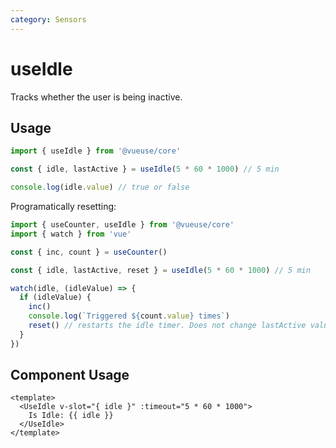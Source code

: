 ```yaml
---
category: Sensors
---
```


# useIdle

Tracks whether the user is being inactive.

## Usage

```js
import { useIdle } from '@vueuse/core'

const { idle, lastActive } = useIdle(5 * 60 * 1000) // 5 min

console.log(idle.value) // true or false
```

Programatically resetting:

```js
import { useCounter, useIdle } from '@vueuse/core'
import { watch } from 'vue'

const { inc, count } = useCounter()

const { idle, lastActive, reset } = useIdle(5 * 60 * 1000) // 5 min

watch(idle, (idleValue) => {
  if (idleValue) {
    inc()
    console.log(`Triggered ${count.value} times`)
    reset() // restarts the idle timer. Does not change lastActive value
  }
})
```

## Component Usage

```vue
<template>
  <UseIdle v-slot="{ idle }" :timeout="5 * 60 * 1000">
    Is Idle: {{ idle }}
  </UseIdle>
</template>
```
